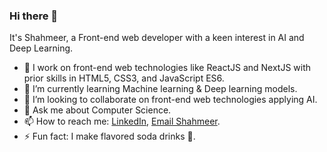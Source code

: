 ### Hi there 👋
It's Shahmeer, a Front-end web developer with a keen interest in AI and Deep Learning.

- 🔭 I work on front-end web technologies like ReactJS and NextJS with prior skills in HTML5, CSS3, and JavaScript ES6.
- 🌱 I’m currently learning Machine learning & Deep learning models.
- 👯 I’m looking to collaborate on front-end web technologies applying AI.
- 💬 Ask me about Computer Science.
- 📫 How to reach me: [LinkedIn](https://www.linkedin.com/in/shahmeer-nasir-063b71179/), [Email Shahmeer](mailto:shahmeernasirr@gmail.com).
- ⚡ Fun fact: I make flavored soda drinks 🥤.

